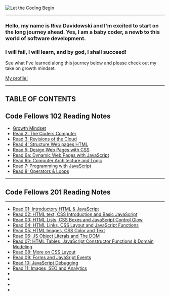 ![Let the Coding Begin](https://media.giphy.com/media/zOvBKUUEERdNm/giphy.gif)

------------------------
### Hello, my name is Riva Davidowski and I'm excited to start on the long journey ahead. Yes, I am a baby coder, a newb to this world of software development. 
### I will fail, I will learn, and by god, I shall succeed! 
See what I've learned along this journey below and please check out my take on growth mindset.

[My profile!](https://rivad2.github.io/reading-notes/)

-----------------
## TABLE OF CONTENTS

## Code Fellows 102 Reading Notes

* [Growth Mindset](growthmindset.md)
* [Read 2: The Coders Computer](coder-computers.md)
* [Read 3: Revisions of the Cloud](commit-to-git.md)
* [Read 4: Structure Web pages HTML](structure-html.md)
* [Read 5: Design Web Pages with CSS](structure-css.md)
* [Read 6a: Dynamic Web Pages with JavaScript](javascript.md)
* [Read 6b: Computer Architecture and Logic](architectureandLogic.md)
* [Read 7: Programming with JavaScript](programmingjs.md)
* [Read 8: Operators & Loops](opsandloops.md)


----------------------------

## Code Fellows 201 Reading Notes
------------------------------
* [Read 01: Introductory HTML & JavaScript](201/class-01.md)
* [Read 02: HTML text, CSS Introduction and Basic JavaScript](201/class-02.md)
* [Read 03: HTML Lists, CSS Boxes and JavaScript Control Glow](201/class-03.md)
* [Read 04: HTML Links, CSS Layout and JavaScript Functions](201/class-04.md)
* [Read 05: HTML Images, CSS Color and Text](201/class-05.md)
* [Read 06: JS Object Literals and The DOM](201/class-06.md)
* [Read 07: HTML Tables, JavaScript Constructor Functions & Domain Modeling](201/class-07.md)
* [Read 08: More on CSS Layout](201/class-08.md)
* [Read 09: Forms and JavaSript Events](201/class-09.md)
* [Read 10: JavaScript Debugging](201/class-10.md)
* [Read 11: Images, SEO and Analytics](201/class-11.md)
* []()
* []()
* []()
* []()